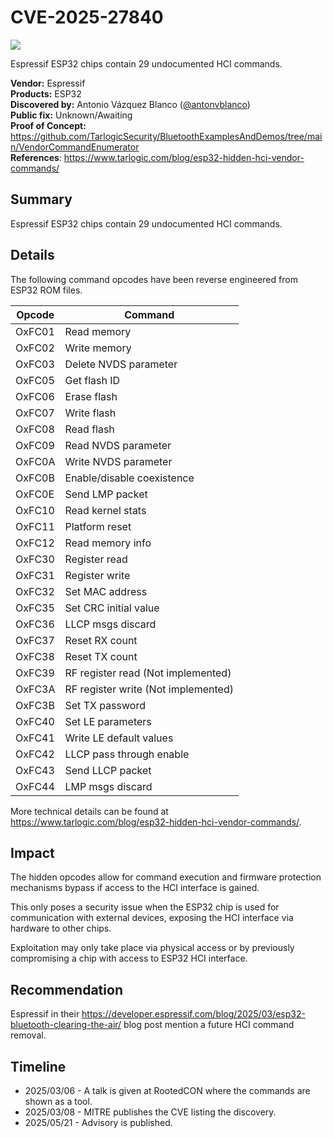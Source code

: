 # CVE-2025-27840

[![](https://img.shields.io/badge/CVSS%20v3.1%20Score-6.8%20%2F%20Medium-yellow)](https://nvd.nist.gov/vuln-metrics/cvss/v3-calculator?vector=AV:P/AC:H/PR:H/UI:N/S:C/C:H/I:H/A:L&version=3.1)

Espressif ESP32 chips contain 29 undocumented HCI commands.

**Vendor:** Espressif<br>
**Products:** ESP32<br>
**Discovered by:** Antonio Vázquez Blanco ([@antonvblanco](https://x.com/antonvblanco))<br>
**Public fix:** Unknown/Awaiting<br>
**Proof of Concept:** https://github.com/TarlogicSecurity/BluetoothExamplesAndDemos/tree/main/VendorCommandEnumerator<br>
**References**: https://www.tarlogic.com/blog/esp32-hidden-hci-vendor-commands/<br>

## Summary

Espressif ESP32 chips contain 29 undocumented HCI commands.

## Details

The following command opcodes have been reverse engineered from ESP32 ROM files.

| Opcode | Command                             |
| ------ | ----------------------------------- |
| OxFC01 | Read memory                         |
| OxFC02 | Write memory                        |
| OxFC03 | Delete NVDS parameter               |
| OxFC05 | Get flash ID                        |
| OxFC06 | Erase flash                         |
| OxFC07 | Write flash                         |
| OxFC08 | Read flash                          |
| OxFC09 | Read NVDS parameter                 |
| OxFC0A | Write NVDS parameter                |
| OxFC0B | Enable/disable coexistence          |
| OxFC0E | Send LMP packet                     |
| OxFC10 | Read kernel stats                   |
| OxFC11 | Platform reset                      |
| OxFC12 | Read memory info                    |
| OxFC30 | Register read                       |
| OxFC31 | Register write                      |
| OxFC32 | Set MAC address                     |
| OxFC35 | Set CRC initial value               |
| OxFC36 | LLCP msgs discard                   |
| OxFC37 | Reset RX count                      |
| OxFC38 | Reset TX count                      |
| OxFC39 | RF register read (Not implemented)  |
| OxFC3A | RF register write (Not implemented) |
| OxFC3B | Set TX password                     |
| OxFC40 | Set LE parameters                   |
| OxFC41 | Write LE default values             |
| OxFC42 | LLCP pass through enable            |
| OxFC43 | Send LLCP packet                    |
| OxFC44 | LMP msgs discard                    |

More technical details can be found at <https://www.tarlogic.com/blog/esp32-hidden-hci-vendor-commands/>.

## Impact

The hidden opcodes allow for command execution and firmware protection mechanisms bypass if access to the HCI interface is gained.

This only poses a security issue when the ESP32 chip is used for communication with external devices, exposing the HCI interface via hardware to other chips.

Exploitation may only take place via physical access or by previously compromising a chip with access to ESP32 HCI interface.

## Recommendation

Espressif in their <https://developer.espressif.com/blog/2025/03/esp32-bluetooth-clearing-the-air/> blog post mention a future HCI command removal.

## Timeline

- 2025/03/06 - A talk is given at RootedCON where the commands are shown as a tool.
- 2025/03/08 - MITRE publishes the CVE listing the discovery.
- 2025/05/21 - Advisory is published.
